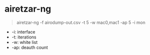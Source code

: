 # airetzar-ng

> airetzar-ng -f airodump-out.csv -t 5 -w mac0,mac1 -ap 5 -i mon

- -i: interface  
- -t: iterations  
- -w: white list   
- -ap: deauth count